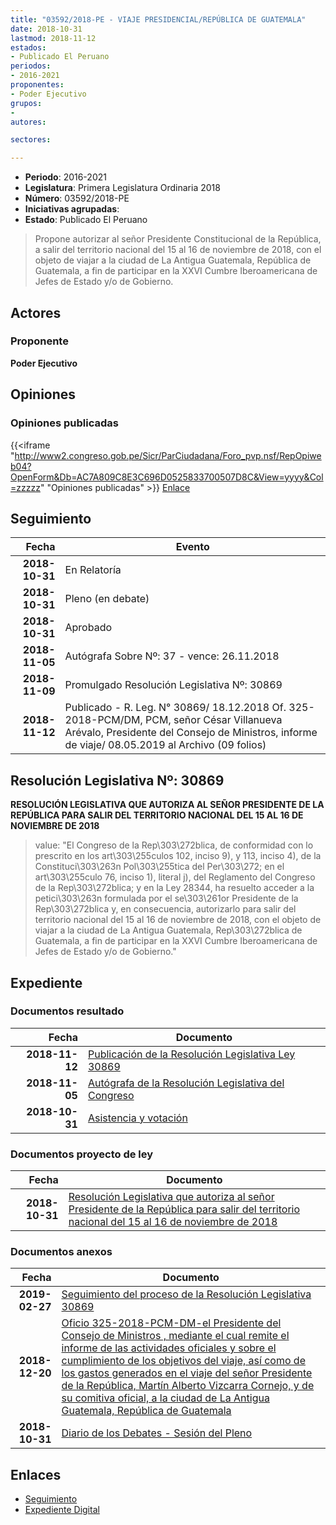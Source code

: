 ```yaml
---
title: "03592/2018-PE - VIAJE PRESIDENCIAL/REPÚBLICA DE GUATEMALA"
date: 2018-10-31
lastmod: 2018-11-12
estados:
- Publicado El Peruano
periodos:
- 2016-2021
proponentes:
- Poder Ejecutivo
grupos:
- 
autores:

sectores:

---
```

- **Periodo**: 2016-2021
- **Legislatura**: Primera Legislatura Ordinaria 2018
- **Número**: 03592/2018-PE
- **Iniciativas agrupadas**: 
- **Estado**: Publicado El Peruano

> Propone autorizar al señor Presidente Constitucional de la República, a salir del territorio nacional del 15 al 16 de noviembre de 2018, con el objeto de viajar a la ciudad de La Antigua Guatemala, República de Guatemala, a fin de participar en la XXVI Cumbre Iberoamericana de Jefes de Estado y/o de Gobierno.


## Actores

### Proponente

**Poder Ejecutivo**

## Opiniones

### Opiniones publicadas

{{<iframe "http://www2.congreso.gob.pe/Sicr/ParCiudadana/Foro_pvp.nsf/RepOpiweb04?OpenForm&Db=AC7A809C8E3C696D0525833700507D8C&View=yyyy&Col=zzzzz" "Opiniones publicadas" >}}
[Enlace](http://www2.congreso.gob.pe/Sicr/ParCiudadana/Foro_pvp.nsf/RepOpiweb04?OpenForm&Db=AC7A809C8E3C696D0525833700507D8C&View=yyyy&Col=zzzzz)


## Seguimiento

| Fecha | Evento |
|------:|--------|
| **2018-10-31** | En Relatoría |
| **2018-10-31** | Pleno (en debate) |
| **2018-10-31** | Aprobado |
| **2018-11-05** | Autógrafa Sobre Nº: 37 - vence: 26.11.2018 |
| **2018-11-09** | Promulgado Resolución Legislativa Nº: 30869 |
| **2018-11-12** | Publicado - R. Leg. N° 30869/ 18.12.2018 Of. 325-2018-PCM/DM, PCM, señor César Villanueva Arévalo, Presidente del Consejo de Ministros, informe de viaje/ 08.05.2019 al Archivo (09 folios) |

## Resolución Legislativa Nº: 30869

**RESOLUCIÓN LEGISLATIVA QUE AUTORIZA AL SEÑOR PRESIDENTE DE LA REPÚBLICA PARA SALIR DEL TERRITORIO NACIONAL DEL 15 AL 16 DE NOVIEMBRE DE 2018**

> value: "El Congreso de la Rep\303\272blica, de conformidad con lo prescrito en los art\303\255culos 102, inciso 9), y 113, inciso 4), de la Constituci\303\263n Pol\303\255tica del Per\303\272; en el art\303\255culo 76, inciso 1), literal j), del Reglamento del Congreso de la Rep\303\272blica; y en la Ley 28344, ha resuelto acceder a la petici\303\263n formulada por el se\303\261or Presidente de la Rep\303\272blica y, en consecuencia, autorizarlo para salir del territorio nacional del 15 al 16 de noviembre de 2018, con el objeto de viajar a la ciudad de La Antigua Guatemala, Rep\303\272blica de Guatemala, a fin de participar en la XXVI Cumbre Iberoamericana de Jefes de Estado y/o de Gobierno."


## Expediente

### Documentos resultado

| Fecha | Documento |
|------:|-----------|
| **2018-11-12** | [Publicación de la Resolución Legislativa Ley 30869](http://www.leyes.congreso.gob.pe/Documentos/2016_2021/ADLP/Normas_Legales/30869-LEY.pdf) |
| **2018-11-05** | [Autógrafa de la Resolución Legislativa del Congreso](http://www.leyes.congreso.gob.pe/Documentos/2016_2021/ADLP/Texto_Aprobado/AU0359220181105.pdf) |
| **2018-10-31** | [Asistencia y votación](http://www.leyes.congreso.gob.pe/Documentos/2016_2021/Asistencia_y_Votacion/Proyectos_de_Ley/AV0359220181031..pdf) |

### Documentos proyecto de ley

| Fecha | Documento |
|------:|-----------|
| **2018-10-31** | [Resolución Legislativa que autoriza al señor Presidente de la República para salir del territorio nacional del 15 al 16 de noviembre de 2018](http://www.leyes.congreso.gob.pe/Documentos/2016_2021/Proyectos_de_Ley_y_de_Resoluciones_Legislativas/PL0359220181031..pdf) |

### Documentos anexos

| Fecha | Documento |
|------:|-----------|
| **2019-02-27** | [Seguimiento del proceso de la Resolución Legislativa 30869](http://www.leyes.congreso.gob.pe/Documentos/2016_2021/Seguimiento_de_Proyectos_de_Ley/03592PL20190227.pdf) |
| **2018-12-20** | [Oficio 325-2018-PCM-DM-el Presidente del Consejo de Ministros , mediante el cual remite el informe de las actividades oficiales y sobre el cumplimiento de los objetivos del viaje, así como de los gastos generados en el viaje del señor Presidente de la República, Martín Alberto Vizcarra Cornejo, y de su comitiva oficial, a la ciudad de La Antigua Guatemala, República de Guatemala](http://www.leyes.congreso.gob.pe/Documentos/2016_2021/Retiro_de_Firmas/Proyectos/CARTA-S-N-MEFF-20181105.pdf) |
| **2018-10-31** | [Diario de los Debates - Sesión del Pleno](http://www2.congreso.gob.pe/Sicr/DiarioDebates/Publicad.nsf/SesionesPleno/05256D6E0073DFE90525833800039871/$FILE/PLO-2018-13.pdf) |

## Enlaces

- [Seguimiento](http://www2.congreso.gob.pe/Sicr/TraDocEstProc/CLProLey2016.nsf/f7fff46988ca05b1052578e100829cc7/037c534b0983005005258337004e48f1?OpenDocument)
- [Expediente Digital](http://www2.congreso.gob.pe/Sicr/TraDocEstProc/Expvirt_2011.nsf/visbusqptramdoc1621/03592?opendocument)

